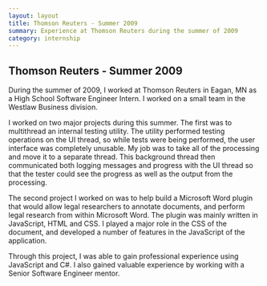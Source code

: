 ```yaml
---
layout: layout
title: Thomson Reuters - Summer 2009
summary: Experience at Thomson Reuters during the summer of 2009
category: internship
---
```


## Thomson Reuters - Summer 2009

During the summer of 2009, I worked at Thomson Reuters in Eagan, MN as a High School Software Engineer Intern. I worked on a small team in the Westlaw Business division.

I worked on two major projects during this summer. The first was to multithread an internal testing utility. The utility performed testing operations on the UI thread, so while tests were being performed, the user interface was completely unusable. My job was to take all of the processing and move it to a separate thread. This background thread then communicated both logging messages and progress with the UI thread so that the tester could see the progress as well as the output from the processing.

The second project I worked on was to help build a Microsoft Word plugin that would allow legal researchers to annotate documents, and perform legal research from within Microsoft Word. The plugin was mainly written in JavaScript, HTML and CSS. I played a major role in the CSS of the document, and developed a number of features in the JavaScript of the application.

Through this project, I was able to gain professional experience using JavaScript and C#. I also gained valuable experience by working with a Senior Software Engineer mentor.
